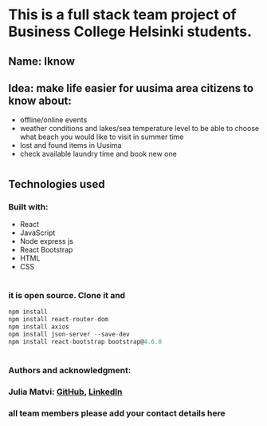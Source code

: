 # This is a full stack team project of Business College Helsinki students.

## Name: Iknow

## Idea: make life easier for uusima area citizens to know about:

- offline/online events
- weather conditions and lakes/sea temperature level to be able to choose what beach you would like to visit in summer time
- lost and found items in Uusima
- check available laundry time and book new one

#

## Technologies used

### Built with:

- React
- JavaScript
- Node express js
- React Bootstrap
- HTML
- CSS

#

### it is open source. Clone it and

```js
npm install
npm install react-router-dom
npm install axios
npm install json-server --save-dev
npm install react-bootstrap bootstrap@4.6.0
```

#

### Authors and acknowledgment:

### Julia Matvi: [GitHub](https://github.com/jualiasha), [LinkedIn](www.linkedin.com/in/jualiasha)

### all team members please add your contact details here

